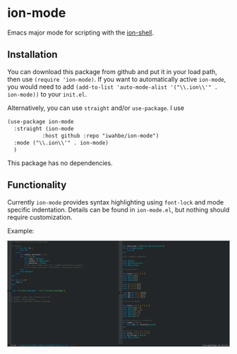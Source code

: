 # ion-mode
Emacs major mode for scripting with the [ion-shell](https://gitlab.redox-os.org/redox-os/ion). 


## Installation
You can download this package from github and put it in your load path, then use
`(require 'ion-mode)`. If you want to automatically active `ion-mode`, you would
need to add `(add-to-list 'auto-mode-alist '("\\.ion\\'" . ion-mode))` to your
`init.el`. 

Alternatively, you can use `straight` and/or `use-package`. I use

``` emacs-lisp
(use-package ion-mode
  :straight (ion-mode
	       :host github :repo "iwahbe/ion-mode")
  :mode ("\\.ion\\'" . ion-mode)
  )
```

This package has no dependencies. 

## Functionality
Currently `ion-mode` provides syntax highlighting using `font-lock` and mode
specific indentation. Details can be found in `ion-mode.el`, but nothing should
require customization.

Example:

![Fibonacci code example](ion-screenshot.jpg)

